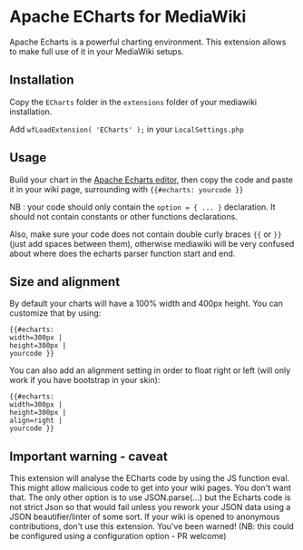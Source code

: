# Apache ECharts for MediaWiki

Apache Echarts is a powerful charting environment. This extension allows to make full use of it in your MediaWiki setups.

## Installation

Copy the `ECharts` folder in the `extensions` folder of your mediawiki installation.

Add `wfLoadExtension( 'ECharts' );` in your `LocalSettings.php`

## Usage
Build your chart in the [Apache Echarts editor](https://echarts.apache.org/examples/en/editor.html?c=bar-stack), then copy the code and paste it in your wiki page, surrounding with `{{#echarts: yourcode }}`

NB : your code should only contain the `option = { ... }` declaration. It should not contain constants or other functions declarations.

Also, make sure your code does not contain double curly braces `{{` or `}}` (just add spaces between them), otherwise mediawiki will be very confused about where does the echarts parser function start and end.

## Size and alignment
By default your charts will have a 100% width and 400px height. You can customize that by using:

    {{#echarts:
    width=300px |
    height=300px |
    yourcode }}

You can also add an alignment setting in order to float right or left (will only work if you have bootstrap in your skin):

    {{#echarts:
    width=300px |
    height=300px |
    align=right |
    yourcode }}

## Important warning - caveat
This extension will analyse the ECharts code by using the JS function eval. This might allow malicious code to get into your wiki pages. You don't want that. The only other option is to use JSON.parse(...) but the Echarts code is not strict Json so that would fail unless you rework your JSON data using a JSON beautifier/linter of some sort. If your wiki is opened to anonymous contributions, don't use this extension. You've been warned! (NB: this could be configured using a configuration option - PR welcome)
